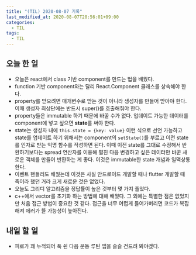 ```yaml
---
title: "(TIL) 2020-08-07 기록"
last_modified_at: 2020-08-07T20:56:01+09:00
categories:
  - TIL
tags:
  - TIL
---
```


## 오늘 한 일
- 오늘은 react에서 class 기반 component를 만드는 법을 배웠다.
- function 기반 component와는 달리 React.Component 클래스를 상속해야 한다.
- property를 받으려면 매개변수로 받는 것이 아니라 생성자를 만들어 받아야 한다. 이때 생성자 최상단에는 반드시 super()를 호출해줘야 한다.
- property들은 immutable 하기 때문에 바꿀 수가 없다. 업데이트 가능한 데이터를 component에 넣고 싶으면 **state**를 써야 한다.
- state는 생성자 내에 ```this.state = {key: value}``` 이런 식으로 선언 가능하고 state를 업데이트 하기 위해서는 component의 ```setState()```를 부르고 이전 state를 인자로 받는 익명 함수를 작성하면 된다. 이때 이전 state를 그대로 수정해서 반환하기보다는 spread 연산자를 이용해 펼친 다음 변경하고 싶은 데이터만 바꾼 새로운 객체를 만들어 반환하는 게 좋다. 이것은 immutable한 state 개념과 일맥상통한다.
- 이벤트 핸들러도 배웠는데 이것은 사실 안드로이드 개발할 때나 flutter 개발할 때 죽어라 했던 거라 크게 새로운 것은 없었다.
- 오늘도 그리디 알고리즘을 정답률이 높은 것부터 몇 가지 풀었다.
- c++에서 vector를 초기화 하는 방법에 대해 배웠다. 그 외에는 특별한 점은 없었지만 처음 접근 방법이 중요한 것 같다. 접근을 너무 어렵게 들어가버리면 코드가 복잡해져 에러가 뜰 가능성이 높아진다.

## 내일 할 일
- 피로가 꽤 누적되어 푹 쉰 다음 운동 루틴 앱을 슬슬 건드려 봐야겠다.